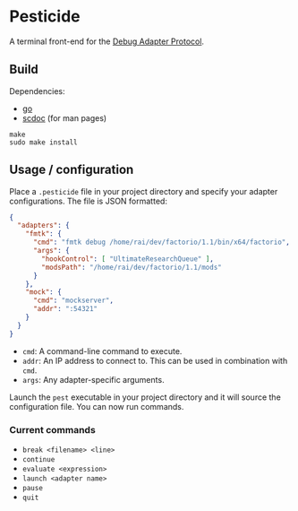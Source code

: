 # Pesticide

A terminal front-end for the [Debug Adapter Protocol](https://microsoft.github.io/debug-adapter-protocol/).

## Build

Dependencies:
- [go](https://golang.org)
- [scdoc](https://git.sr.ht/~sircmpwn/scdoc) (for man pages)

```
make
sudo make install
```

## Usage / configuration

Place a `.pesticide` file in your project directory and specify your adapter configurations. The file is JSON formatted:

```json
{
  "adapters": {
    "fmtk": {
      "cmd": "fmtk debug /home/rai/dev/factorio/1.1/bin/x64/factorio",
      "args": {
        "hookControl": [ "UltimateResearchQueue" ],
        "modsPath": "/home/rai/dev/factorio/1.1/mods"
      }
    },
    "mock": {
      "cmd": "mockserver",
      "addr": ":54321"
    }
  }
}
```

- `cmd`: A command-line command to execute.
- `addr`: An IP address to connect to. This can be used in combination with `cmd`.
- `args`: Any adapter-specific arguments.

Launch the `pest` executable in your project directory and it will source the configuration file. You can now run commands.

### Current commands

- `break <filename> <line>`
- `continue`
- `evaluate <expression>`
- `launch <adapter name>`
- `pause`
- `quit`
